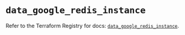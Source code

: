 # `data_google_redis_instance`

Refer to the Terraform Registry for docs: [`data_google_redis_instance`](https://registry.terraform.io/providers/hashicorp/google/6.35.0/docs/data-sources/redis_instance).
